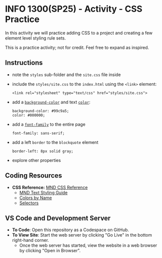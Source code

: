 # INFO 1300(SP25) - Activity - CSS Practice

In this activity we will practice adding CSS to a project and creating a few element level styling rule sets.

This is a practice activity; not for credit. Feel free to expand as inspired.

## Instructions 

- note the `styles` sub-folder and the `site.css` file inside
  
- include the `styles/site.css` to the `index.html` using the `<link>` element:
  
      <link rel="stylesheet" type="text/css" href="styles/site.css">

- add a [`background-color`](https://developer.mozilla.org/en-US/docs/Web/CSS/background-color) and text [`color`](https://developer.mozilla.org/en-US/docs/Web/CSS/color):

      background-color: #99c9a5;
      color: #000000;

- add a [`font-family`](https://developer.mozilla.org/en-US/docs/Web/CSS/font-family) to the entire page

      font-family: sans-serif;

- add a left `border` to the `blockquote` element
  
      border-left: 8px solid gray;

- explore other properties
  

## Coding Resources

- **CSS Reference:** [MND CSS Reference](https://developer.mozilla.org/en-US/docs/Web/CSS/Reference)
  - [MND Text Styling Guide](https://developer.mozilla.org/en-US/docs/Learn_web_development/Core/Text_styling/Fundamentals)
  - [Colors by Name](https://developer.mozilla.org/en-US/docs/Web/CSS/named-color)
  - [Selectors](https://developer.mozilla.org/en-US/docs/Web/HTML/Element/picture)
  
## VS Code and Development Server

- **To Code**: Open this repository as a Codespace on GitHub.
- **To View Site**: Start the web server by clicking "Go Live" in the bottom right-hand corner.
  - Once the web server has started, view the website in a web browser by clicking "Open in Browser".
